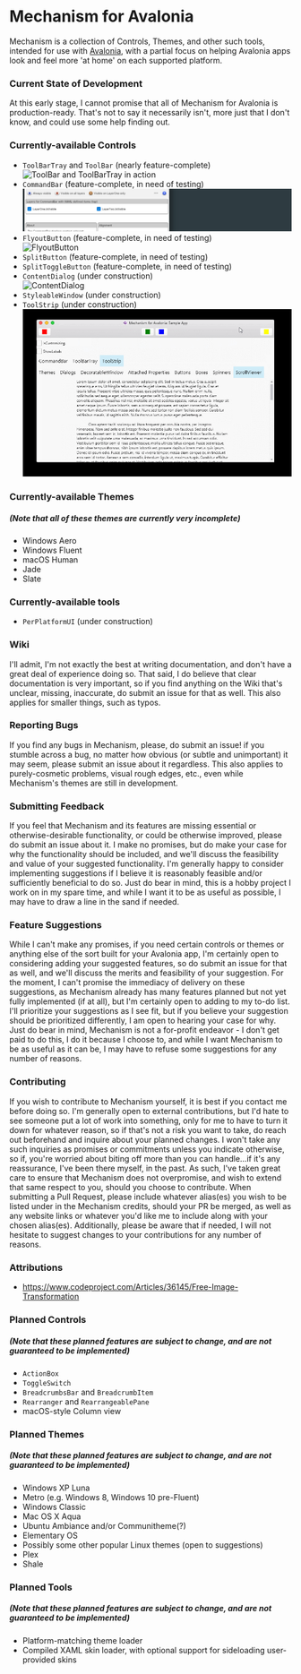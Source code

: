 # Mechanism for Avalonia

Mechanism is a collection of Controls, Themes, and other such tools, intended for use with [Avalonia](https://github.com/AvaloniaUI/Avalonia/), with a partial focus on helping Avalonia apps look and feel more 'at home' on each supported platform.

### Current State of Development
At this early stage, I cannot promise that all of Mechanism for Avalonia is production-ready. That's not to say it necessarily isn't, more just that I don't know, and could use some help finding out.

### Currently-available Controls
- `ToolBarTray` and `ToolBar` (nearly feature-complete)<br/>![ToolBar and ToolBarTray in action](/ReadmeImages/ToolBar-ToolBarTray.gif)
- `CommandBar` (feature-complete, in need of testing)<br/>![CommandBar in action](/ReadmeImages/CommandBar.gif)
- `FlyoutButton` (feature-complete, in need of testing)<br/>![FlyoutButton](/ReadmeImages/FlyoutButton.png)
- `SplitButton` (feature-complete, in need of testing)
- `SplitToggleButton` (feature-complete, in need of testing)
- `ContentDialog` (under construction)<br/>![ContentDialog](/ReadmeImages/ContentDialog.png)
- `StyleableWindow` (under construction)
- `ToolStrip` (under construction)<br/>![ToolStrip](/ReadmeImages/ToolStrip.gif)

### Currently-available Themes
##### (Note that all of these themes are currently very incomplete)
- Windows Aero
- Windows Fluent
- macOS Human
- Jade
- Slate

### Currently-available tools
- `PerPlatformUI` (under construction)

### Wiki
I'll admit, I'm not exactly the best at writing documentation, and don't have a great deal of experience doing so. That said, I do believe that clear documentation is very important, so if you find anything on the Wiki that's unclear, missing, inaccurate, do submit an issue for that as well. This also applies for smaller things, such as typos.

### Reporting Bugs
If you find any bugs in Mechanism, please, do submit an issue! if you stumble across a bug, no matter how obvious (or subtle and unimportant) it may seem, please submit an issue about it regardless. This also applies to purely-cosmetic problems, visual rough edges, etc., even while Mechanism's themes are still in development.

### Submitting Feedback
If you feel that Mechanism and its features are missing essential or otherwise-desirable functionality, or could be otherwise improved, please do submit an issue about it. I make no promises, but do make your case for why the functionality should be included, and we'll discuss the feasibility and value of your suggested functionality. I'm generally happy to consider implementing suggestions if I believe it is reasonably feasible and/or sufficiently beneficial to do so. Just do bear in mind, this is a hobby project I work on in my spare time, and while I want it to be as useful as possible, I may have to draw a line in the sand if needed.

### Feature Suggestions
While I can't make any promises, if you need certain controls or themes or anything else of the sort built for your Avalonia app, I'm certainly open to considering adding your suggested features, so do submit an issue for that as well, and we'll discuss the merits and feasibility of your suggestion. For the moment, I can't promise the immediacy of delivery on these suggestions, as Mechanism already has many features planned but not yet fully implemented (if at all), but I'm certainly open to adding to my to-do list. I'll prioritize your suggestions as I see fit, but if you believe your suggestion should be prioritized differently, I am open to hearing your case for why. Just do bear in mind, Mechanism is not a for-profit endeavor - I don't get paid to do this, I do it because I choose to, and while I want Mechanism to be as useful as it can be, I may have to refuse some suggestions for any number of reasons.

### Contributing
If you wish to contribute to Mechanism yourself, it is best if you contact me before doing so. I'm generally open to external contributions, but I'd hate to see someone put a lot of work into something, only for me to have to turn it down for whatever reason, so if that's not a risk you want to take, do reach out beforehand and inquire about your planned changes. I won't take any such inquiries as promises or commitments unless you indicate otherwise, so if, you're worried about biting off more than you can handle...if it's any reassurance, I've been there myself, in the past. As such, I've taken great care to ensure that Mechanism does not overpromise, and wish to extend that same respect to you, should you choose to contribute.
When submitting a Pull Request, please include whatever alias(es) you wish to be listed under in the Mechanism credits, should your PR be merged, as well as any website links or whatever you'd like me to include along with your chosen alias(es). Additionally, please be aware that if needed, I will not hesitate to suggest changes to your contributions for any number of reasons.

### Attributions
- https://www.codeproject.com/Articles/36145/Free-Image-Transformation

### Planned Controls
##### (Note that these planned features are subject to change, and are not guaranteed to be implemented)
- `ActionBox`
- `ToggleSwitch`
- `BreadcrumbsBar` and `BreadcrumbItem`
- `Rearranger` and `RearrangeablePane`
- macOS-style Column view

### Planned Themes
##### (Note that these planned features are subject to change, and are not guaranteed to be implemented)
- Windows XP Luna
- Metro (e.g. Windows 8, Windows 10 pre-Fluent)
- Windows Classic
- Mac OS X Aqua
- Ubuntu Ambiance and/or Communitheme(?)
- Elementary OS
- Possibly some other popular Linux themes (open to suggestions)
- Plex
- Shale

### Planned Tools
##### (Note that these planned features are subject to change, and are not guaranteed to be implemented)
- Platform-matching theme loader
- Compiled XAML skin loader, with optional support for sideloading user-provided skins
